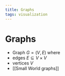 ```yaml
---
title: Graphs
tags: visualization
---
```


# Graphs
- Graph $G= (V,E)$ where
- edges $E \subseteq V \times V$
- vertices $V$
- [[Small World graphs]]


















